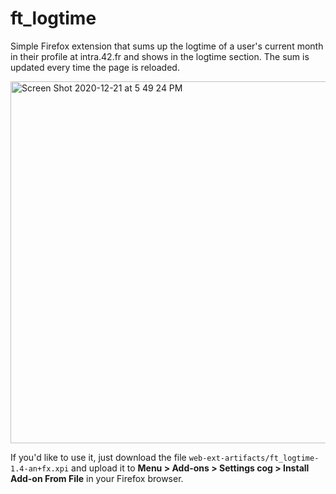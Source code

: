 # ft_logtime
Simple Firefox extension that sums up the logtime of a user's current month in their profile at intra.42.fr and shows in the logtime section.
The sum is updated every time the page is reloaded.

<img width="579" alt="Screen Shot 2020-12-21 at 5 49 24 PM" src="https://user-images.githubusercontent.com/6943864/102802015-525f0580-43b6-11eb-82b6-c0440b882a32.png">

If you'd like to use it, just download the file `web-ext-artifacts/ft_logtime-1.4-an+fx.xpi` and upload it to **Menu > Add-ons > Settings cog > Install Add-on From File** in your Firefox browser.
